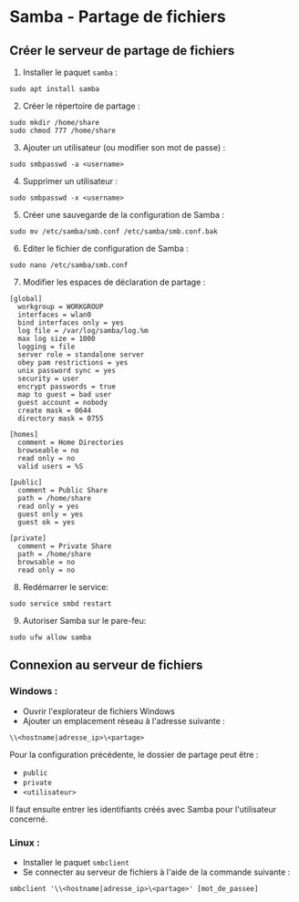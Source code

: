 # Samba - Partage de fichiers

## Créer le serveur de partage de fichiers

1. Installer le paquet `samba` :

```
sudo apt install samba
```

2. Créer le répertoire de partage :

```
sudo mkdir /home/share
sudo chmod 777 /home/share
```

3. Ajouter un utilisateur (ou modifier son mot de passe) :

```
sudo smbpasswd -a <username>
```

4. Supprimer un utilisateur :

```
sudo smbpasswd -x <username>
```

5. Créer une sauvegarde de la configuration de Samba :

```
sudo mv /etc/samba/smb.conf /etc/samba/smb.conf.bak
```

6. Editer le fichier de configuration de Samba :

```
sudo nano /etc/samba/smb.conf
```

7. Modifier les espaces de déclaration de partage :

```
[global]
  workgroup = WORKGROUP
  interfaces = wlan0
  bind interfaces only = yes
  log file = /var/log/samba/log.%m
  max log size = 1000
  logging = file
  server role = standalone server
  obey pam restrictions = yes
  unix password sync = yes
  security = user
  encrypt passwords = true
  map to guest = bad user
  guest account = nobody
  create mask = 0644
  directory mask = 0755

[homes]
  comment = Home Directories
  browseable = no
  read only = no
  valid users = %S

[public]
  comment = Public Share
  path = /home/share
  read only = yes
  guest only = yes
  guest ok = yes

[private]
  comment = Private Share
  path = /home/share
  browsable = no
  read only = no
```

8. Redémarrer le service:

```shell
sudo service smbd restart
```

9. Autoriser Samba sur le pare-feu:

```shell
sudo ufw allow samba
```

## Connexion au serveur de fichiers

### Windows :

* Ouvrir l'explorateur de fichiers Windows
* Ajouter un emplacement réseau à l'adresse suivante :

```
\\<hostname|adresse_ip>\<partage>
```

Pour la configuration précédente, le dossier de partage peut être :
- `public`
- `private`
- `<utilisateur>`

Il faut ensuite entrer les identifiants créés avec Samba pour l'utilisateur concerné.

### Linux :

* Installer le paquet `smbclient`
* Se connecter au serveur de fichiers à l'aide de la commande suivante :

```
smbclient '\\<hostname|adresse_ip>\<partage>' [mot_de_passee]
```

